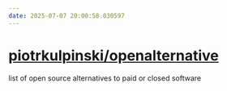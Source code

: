 ```yaml
---
date: 2025-07-07 20:00:58.030597
---
```


# [piotrkulpinski/openalternative](https://github.com/piotrkulpinski/openalternative)

list of open source alternatives to paid or closed software